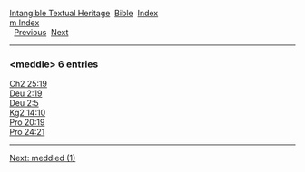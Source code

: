 [Intangible Textual Heritage](../../index)  [Bible](../index) 
[Index](index)   
[m Index](_m_)  
  [Previous](c07243)  [Next](c07245) 

------------------------------------------------------------------------

### &lt;meddle&gt; 6 entries

[Ch2 25:19](../kjv/ch2025.htm#019)  
[Deu 2:19](../kjv/deu002.htm#019)  
[Deu 2:5](../kjv/deu002.htm#005)  
[Kg2 14:10](../kjv/kg2014.htm#010)  
[Pro 20:19](../kjv/pro020.htm#019)  
[Pro 24:21](../kjv/pro024.htm#021)  

------------------------------------------------------------------------

[Next: meddled (1)](c07245)
